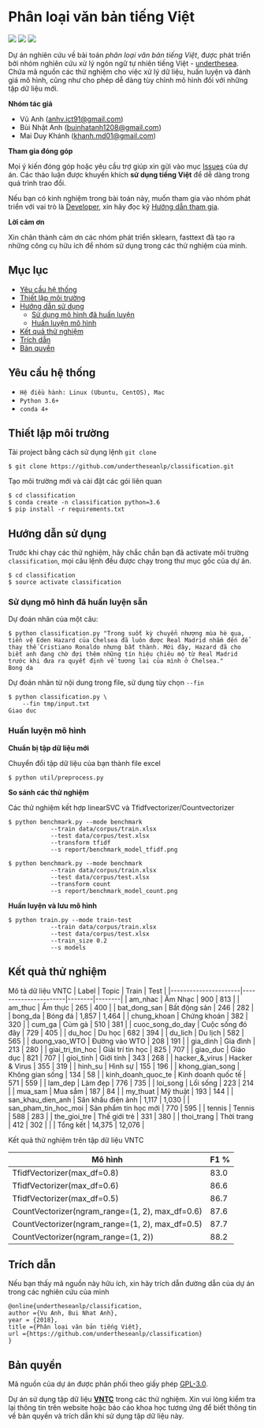 # Phân loại văn bản tiếng Việt

![](https://img.shields.io/badge/made%20with-%E2%9D%A4-red.svg)
![](https://img.shields.io/badge/opensource-vietnamese-blue.svg)
![](https://img.shields.io/badge/build-passing-green.svg)

Dự án nghiên cứu về bài toán *phân loại văn bản tiếng Việt*, được phát triển bởi nhóm nghiên cứu xử lý ngôn ngữ tự nhiên tiếng Việt - [underthesea](https://github.com/undertheseanlp). Chứa mã nguồn các thử nghiệm cho việc xử lý dữ liệu, huấn luyện và đánh giá mô hình, cũng như cho phép dễ dàng tùy chỉnh mô hình đối với những tập dữ liệu mới.

**Nhóm tác giả** 

* Vũ Anh ([anhv.ict91@gmail.com](anhv.ict91@gmail.com))
* Bùi Nhật Anh ([buinhatanh1208@gmail.com](buinhatanh1208@gmail.com))
* Mai Duy Khánh ([khanh.md01@gmail.com](khanh.md01@gmail.com))

**Tham gia đóng góp**

Mọi ý kiến đóng góp hoặc yêu cầu trợ giúp xin gửi vào mục [Issues](../../issues) của dự án. Các thảo luận được khuyến khích **sử dụng tiếng Việt** để dễ dàng trong quá trình trao đổi. 

Nếu bạn có kinh nghiệm trong bài toán này, muốn tham gia vào nhóm phát triển với vai trò là [Developer](https://github.com/undertheseanlp/underthesea/wiki/H%C6%B0%E1%BB%9Bng-d%E1%BA%ABn-%C4%91%C3%B3ng-g%C3%B3p#developercontributor), xin hãy đọc kỹ [Hướng dẫn tham gia](https://github.com/undertheseanlp/underthesea/wiki/H%C6%B0%E1%BB%9Bng-d%E1%BA%ABn-%C4%91%C3%B3ng-g%C3%B3p#developercontributor).

**Lời cảm ơn**

Xin chân thành cảm ơn các nhóm phát triển sklearn, fasttext đã tạo ra những công cụ hữu ích để nhóm sử dụng trong các thử nghiệm của mình.

## Mục lục

* [Yêu cầu hệ thống](#yêu-cầu-hệ-thống)
* [Thiết lập môi trường](#thiết-lập-môi-trường)
* [Hướng dẫn sử dụng](#hướng-dẫn-sử-dụng)
  * [Sử dụng mô hình đã huấn luyện](#sử-dụng-mô-hình-đã-huấn-luyện)
  * [Huấn luyện mô hình](#huấn-luyện-mô-hình) 
* [Kết quả thử nghiệm](#kết-quả-thử-nghiệm)
* [Trích dẫn](#trích-dẫn)
* [Bản quyền](#bản-quyền)


## Yêu cầu hệ thống 

* `Hệ điều hành: Linux (Ubuntu, CentOS), Mac`
* `Python 3.6+`
* `conda 4+`

## Thiết lập môi trường

Tải project bằng cách sử dụng lệnh `git clone`

```
$ git clone https://github.com/undertheseanlp/classification.git
```

Tạo môi trường mới và cài đặt các gói liên quan

```
$ cd classification
$ conda create -n classification python=3.6
$ pip install -r requirements.txt
```

## Hướng dẫn sử dụng

Trước khi chạy các thử nghiệm, hãy chắc chắn bạn đã activate môi trường `classification`, mọi câu lệnh đều được chạy trong thư mục gốc của dự án.

```
$ cd classification
$ source activate classification
```

### Sử dụng mô hình đã huấn luyện sẵn


Dự đoán nhãn của một câu:

```
$ python classification.py "Trong suốt kỳ chuyển nhượng mùa hè qua, tiền vệ Eden Hazard của Chelsea đã luôn được Real Madrid nhắm đến để thay thế Cristiano Ronaldo nhưng bất thành. Mới đây, Hazard đã cho biết anh đang chờ đợi thêm những tín hiệu chiêu mộ từ Real Madrid trước khi đưa ra quyết định về tương lai của mình ở Chelsea."
Bong da
```

Dự đoán nhãn từ nội dung trong file, sử dụng tùy chọn `--fin`

```
$ python classification.py \
    --fin tmp/input.txt
Giao duc
```

### Huấn luyện mô hình

**Chuẩn bị tập dữ liệu mới**

Chuyển đổi tập dữ liệu của bạn thành file excel

```
$ python util/preprocess.py
```

**So sánh các thử nghiệm**

Các thử nghiệm kết hợp linearSVC và Tfidfvectorizer/Countvectorizer

```
$ python benchmark.py --mode benchmark 
            --train data/corpus/train.xlsx 
            --test data/corpus/test.xlsx 
            --transform tfidf 
            --s report/benchmark_model_tfidf.png
```
```
$ python benchmark.py --mode benchmark 
            --train data/corpus/train.xlsx
            --test data/corpus/test.xlsx 
            --transform count 
            --s report/benchmark_model_count.png
```


**Huấn luyện và lưu mô hình**

```
$ python train.py --mode train-test 
            --train data/corpus/train.xlsx 
            --test data/corpus/test.xlsx 
            --train_size 0.2 
            --s models
```

## Kết quả thử nghiệm 
Mô tả dữ liệu VNTC
| Label                | Topic                | Train  | Test   |
|----------------------|----------------------|--------|--------|
| am_nhac              | Âm Nhạc              | 900    | 813    |
| am_thuc              | Ẩm thực              | 265    | 400    |
| bat_dong_san         | Bất động sản         | 246    | 282    |
| bong_da              | Bóng đá              | 1,857  | 1,464  |
| chung_khoan          | Chứng khoán          | 382    | 320    |
| cum_ga               | Cúm gà               | 510    | 381    |
| cuoc_song_do_day     | Cuộc sống đó đây     | 729    | 405    |
| du_hoc               | Du học               | 682    | 394    |
| du_lich              | Du lịch              | 582    | 565    |
| duong_vao_WTO        | Đường vào WTO        | 208    | 191    |
| gia_dinh             | Gia đình             | 213    | 280    |
| giai_tri_tin_hoc     | Giải trí tin học     | 825    | 707    |
| giao_duc             | Giáo dục             | 821    | 707    |
| gioi_tinh            | Giới tính            | 343    | 268    |
| hacker_&_virus       | Hacker & Virus       | 355    | 319    |
| hinh_su              | Hình sự              | 155    | 196    |
| khong_gian_song      | Không gian sống      | 134    | 58     |
| kinh_doanh_quoc_te   | Kinh doanh quốc tế   | 571    | 559    |
| lam_dep              | Làm đẹp              | 776    | 735    |
| loi_song             | Lối sống             | 223    | 214    |
| mua_sam              | Mua sắm              | 187    | 84     |
| my_thuat             | Mỹ thuật             | 193    | 144    |
| san_khau_dien_anh    | Sân khấu điện ảnh    | 1,117  | 1,030  |
| san_pham_tin_hoc_moi | Sản phẩm tin học mới | 770    | 595    |
| tennis               | Tennis               | 588    | 283    |
| the_gioi_tre         | Thế giới trẻ         | 331    | 380    |
| thoi_trang           | Thời trang           | 412    | 302    |
|                      | Tổng kết             | 14,375 | 12,076 |

Kết quả thử nghiệm trên tập dữ liệu VNTC 

| Mô hình                                         | F1 % |
|-------------------------------------------------|------|
| TfidfVectorizer(max_df=0.8)                     | 83.0 |
| TfidfVectorizer(max_df=0.6)                     | 86.6 |
| TfidfVectorizer(max_df=0.5)                     | 86.7 |
| CountVectorizer(ngram_range=(1, 2), max_df=0.6) | 87.6 |
| CountVectorizer(ngram_range=(1, 2), max_df=0.5) | 87.7 |
| CountVectorizer(ngram_range=(1, 2))             | 88.2 |

## Trích dẫn

Nếu bạn thấy mã nguồn này hữu ích, xin hãy trích dẫn đường dẫn của dự án trong các nghiên cứu của mình 

```
@online{undertheseanlp/classification,
author ={Vu Anh, Bui Nhat Anh},
year = {2018},
title ={Phân loại văn bản tiếng Việt},
url ={https://github.com/undertheseanlp/classification}
}
```

## Bản quyền

Mã nguồn của dự án được phân phối theo giấy phép [GPL-3.0](LICENSE.txt).

Dự án sử dụng tập dữ liệu **[VNTC](https://github.com/duyvuleo/VNTC)** trong các thử nghiệm. Xin vui lòng kiểm tra lại thông tin trên website hoặc báo cáo khoa học tương ứng để biết thông tin về bản quyền và trích dẫn khi sử dụng tập dữ liệu này. 
